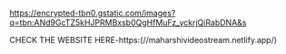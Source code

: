 https://encrypted-tbn0.gstatic.com/images?q=tbn:ANd9GcTZ5kHJPRMBxsb0QgHfMuFz_yckrjQiRabDNA&s

CHECK THE WEBSITE HERE-https:(//maharshivideostream.netlify.app/)
